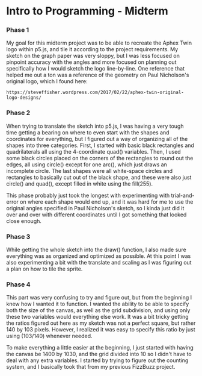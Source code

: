 # Intro to Programming - Midterm

### Phase 1
My goal for this midterm project was to be able to recreate the Aphex Twin logo within p5.js, and tile it according to the project requirements. My sketch on the graph paper was very sloppy, but I was less focused on pinpoint accuracy with the angles and more focused on planning out specifically how I would sketch the logo line-by-line. One reference that helped me out a ton was a reference of the geometry on Paul Nicholson's original logo, which I found here:

    https://steveffisher.wordpress.com/2017/02/22/aphex-twin-original-logo-designs/

### Phase 2
When trying to translate the sketch into p5.js, I was having a very tough time getting a bearing on where to even start with the shapes and coordinates for everything, but I figured out a way of organizing all of the shapes into three categories. First, I started with basic black rectangles and quadrilaterals all using the 4-coordinate quad() variables. Then, I used some black circles placed on the corners of the rectangles to round out the edges, all using circle() except for one arc(), which just draws an incomplete circle. The last shapes were all white-space circles and rectangles to basically cut out of the black shape, and these were also just circle() and quad(), except filled in white using the fill(255).

This phase probably just took the longest with experimenting with trial-and-error on where each shape would end up, and it was hard for me to use the original angles specified in Paul Nicholson's sketch, so I kinda just did it over and over with different coordinates until I got something that looked close enough. 

### Phase 3
While getting the whole sketch into the draw() function, I also made sure everything was as organized and optimized as possible. At this point I was also experimenting a bit with the translate and scaling as I was figuring out a plan on how to tile the sprite.

### Phase 4
This part was very confusing to try and figure out, but from the beginning I knew how I wanted it to function. I wanted the ability to be able to specify both the size of the canvas, as well as the grid subdivision, and using only these two variables would everything else work. It was a bit tricky getting the ratios figured out here as my sketch was not a perfect square, but rather 140 by 103 pixels. However, I realized it was easy to specify this ratio by just using (103/140) whenever needed.

To make everything a little easier at the beginning, I just started with having the canvas be 1400 by 1030, and the grid divided into 10 so I didn't have to deal with any extra variables. I started by trying to figure out the counting system, and I basically took that from my previous FizzBuzz project. 